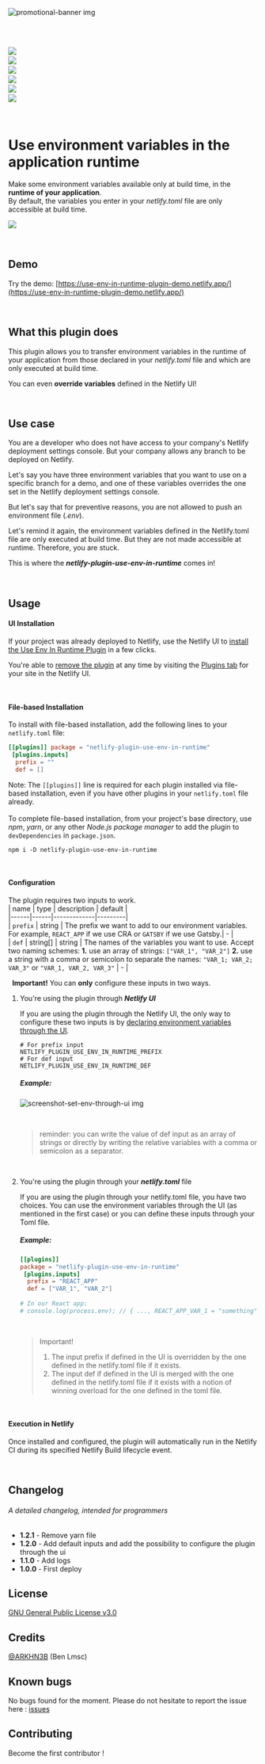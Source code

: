 
![promotional-banner img](https://github.com/ARKHN3B/netlify-plugin-use-env-in-runtime/blob/main/assets/img/promotional-banner.png)

&nbsp;  
&nbsp;

![](https://img.shields.io/badge/build-success-success) &nbsp;  
![](https://img.shields.io/badge/tests-100%25-success) &nbsp;  
![](https://img.shields.io/npm/dw/netlify-plugin-use-env-in-runtime) &nbsp;  
![](https://img.shields.io/github/issues/arkhn3b/netlify-plugin-use-env-in-runtime) &nbsp;  
![](https://img.shields.io/github/license/arkhn3b/netlify-plugin-use-env-in-runtime) &nbsp;  
![](https://img.shields.io/github/stars/arkhn3b/netlify-plugin-use-env-in-runtime?style=social)

&nbsp;
# Use environment variables in the application runtime

Make some environment variables available only at build time, in the **runtime of your application**.  
By default, the variables you enter in your *netlify.toml* file are only accessible at build time.

[![](https://www.netlify.com/img/deploy/button.svg)](  
https://app.netlify.com/start/deploy?repository=https://github.com/ARKHN3B/netlify-plugin-use-env-in-runtime  
)

&nbsp;
## Demo
Try the demo: [https://use-env-in-runtime-plugin-demo.netlify.app/](https://use-env-in-runtime-plugin-demo.netlify.app/)

&nbsp;
## What this plugin does

This plugin allows you to transfer environment variables in the runtime of your application from those declared in your *netlify.toml* file and which are only executed at build time.

You can even **override variables** defined in the Netlify UI!

&nbsp;
## Use case

You are a developer who does not have access to your company's Netlify deployment settings console. But your company allows any branch to be deployed on Netlify.

Let's say you have three environment variables that you want to use on a specific branch for a demo, and one of these variables overrides the one set in the Netlify deployment settings console.

But let's say that for preventive reasons, you are not allowed to push an environment file (*.env*).

Let's remind it again, the environment variables defined in the Netlify.toml file are only executed at build time. But they are not made accessible at runtime. Therefore, you are stuck.

This is where the ***netlify-plugin-use-env-in-runtime*** comes in!

&nbsp;
## Usage
#### UI Installation
If your project was already deployed to Netlify, use the Netlify UI to [install the Use Env In Runtime Plugin](https://app.netlify.com/plugins/{use-env-in-runtime}/install) in a few clicks.

You're able to [remove the plugin](https://docs.netlify.com/configure-builds/build-plugins/#remove-a-plugin) at any time by visiting the [Plugins tab](https://app.netlify.com/plugins) for your site in the Netlify UI.

&nbsp;
#### File-based Installation
To install with file-based installation, add the following lines to your `netlify.toml` file:
```toml  
[[plugins]] package = "netlify-plugin-use-env-in-runtime"    
 [plugins.inputs]    
  prefix = ""    
  def = []  
```  
Note: The `[[plugins]]` line is required for each plugin installed via file-based installation, even if you have other plugins in your `netlify.toml` file already.  
&nbsp;  
To complete file-based installation, from your project's base directory, use *npm*, *yarn*, or any other *Node.js package manager* to add the plugin to `devDependencies` in `package.json`.
```  
npm i -D netlify-plugin-use-env-in-runtime  
```  

&nbsp;
#### Configuration
The plugin requires two inputs to work.  
| name | type | description | default |  
|------|------|-------------|---------|  
| `prefix` | string | The prefix we want to add to our environment variables. For example, `REACT_APP` if we use CRA or `GATSBY` if we use Gatsby.| - |  
| `def` | string[] \| string | The names of the variables you want to use. Accept two naming schemes:  **1.** use an array of strings: `["VAR_1", "VAR_2"]` **2.** use a string with a comma or semicolon to separate the names: `"VAR_1; VAR_2; VAR_3"` or `"VAR_1, VAR_2, VAR_3"` | - |

&nbsp;
**Important!** You can **only** configure these inputs in two ways.
&nbsp;

1. You're using the plugin through ***Netlify UI***

   If you are using the plugin through the Netlify UI, the only way to configure these two inputs is by [declaring environment variables through the UI](https://docs.netlify.com/configure-builds/environment-variables/#declare-variables).

   ```env
   # For prefix input
   NETLIFY_PLUGIN_USE_ENV_IN_RUNTIME_PREFIX
   # For def input
   NETLIFY_PLUGIN_USE_ENV_IN_RUNTIME_DEF
   ```

   ##### Example:
   ![screenshot-set-env-through-ui img](https://github.com/ARKHN3B/netlify-plugin-use-env-in-runtime/blob/main/assets/img/screenshot-set-env-through-ui.png)
   
   &nbsp;
   > reminder: you can write the value of def input as an array of strings or directly by writing the relative variables with a comma or semicolon as a separator.

   &nbsp;
2. You're using the plugin through your ***netlify.toml*** file

   If you are using the plugin through your netlify.toml file, you have two choices. You can use the environment variables through the UI (as mentioned in the first case) or you can define these inputs through your Toml file.

   ##### Example:
   ```toml  
   [[plugins]] 
   package = "netlify-plugin-use-env-in-runtime"    
    [plugins.inputs]    
     prefix = "REACT_APP"    
     def = ["VAR_1", "VAR_2"]  
     
   # In our React app:  
   # console.log(process.env); // { ..., REACT_APP_VAR_1 = "something", REACT_APP_VAR_2 = "something else" }  
   ```  
   &nbsp;

   > Important!  
   > 1. The input prefix if defined in the UI is overridden by the one defined in the netlify.toml file if it exists.
   > 2. The input def if defined in the UI is merged with the one defined in the netlify.toml file if it exists with a notion of winning overload for the one defined in the toml file.


&nbsp;
#### Execution in Netlify
Once installed and configured, the plugin will automatically run in the Netlify CI during its specified Netlify Build lifecycle event.

&nbsp;
## Changelog
###### A detailed changelog, intended for programmers
- **1.2.1** - Remove yarn file
- **1.2.0** - Add default inputs and add the possibility to configure the plugin through the ui
- **1.1.0** - Add logs
- **1.0.0** - First deploy

## License
[GNU General Public License v3.0](https://github.com/ARKHN3B/netlify-plugin-use-env-in-runtime/blob/main/LICENSE)

## Credits
[@ARKHN3B](https://github.com/ARKHN3B) (Ben Lmsc)

## Known bugs
No bugs found for the moment. Please do not hesitate to report the issue here : [issues](https://github.com/ARKHN3B/netlify-plugin-use-env-in-runtime/issues)

## Contributing
Become the first contributor !
